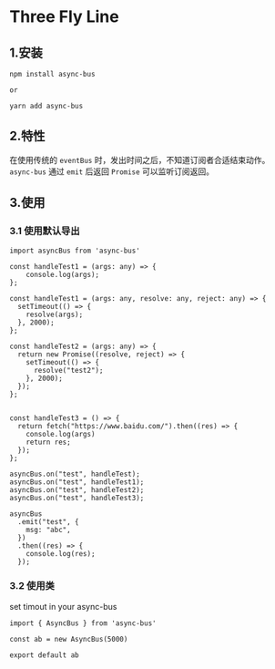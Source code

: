 # Three Fly Line
## 1.安装
`npm install async-bus`

`or`

`yarn add async-bus`
## 2.特性
在使用传统的 `eventBus` 时，发出时间之后，不知道订阅者合适结束动作。 `async-bus` 通过 `emit` 后返回 `Promise` 可以监听订阅返回。
## 3.使用

### 3.1 使用默认导出
```
import asyncBus from 'async-bus'

const handleTest1 = (args: any) => {
    console.log(args);
};

const handleTest1 = (args: any, resolve: any, reject: any) => {
  setTimeout(() => {
    resolve(args);
  }, 2000);
};

const handleTest2 = (args: any) => {
  return new Promise((resolve, reject) => {
    setTimeout(() => {
      resolve("test2");
    }, 2000);
  });
};


const handleTest3 = () => {
  return fetch("https://www.baidu.com/").then((res) => {
    console.log(args)
    return res;
  });
};

asyncBus.on("test", handleTest);
asyncBus.on("test", handleTest1);
asyncBus.on("test", handleTest2);
asyncBus.on("test", handleTest3);

asyncBus
  .emit("test", {
    msg: "abc",
  })
  .then((res) => {
    console.log(res);
  });

```

### 3.2 使用类
set timout in your async-bus
```
import { AsyncBus } from 'async-bus'

const ab = new AsyncBus(5000) 

export default ab

```

